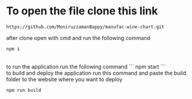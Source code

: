 # To open the file clone this link

```
https://github.com/MoniruzzamanBappy/manufac-wine-chart.git
```

after clone open with cmd  and run the following command
<br/>

```sh
npm i
```
<br/>
to run the application run the following command
```
npm start
```
<br/>
to build and deploy the application run this command and paste the build folder to the website where you want to deploy
<br/>

```sh
npm run build
```
